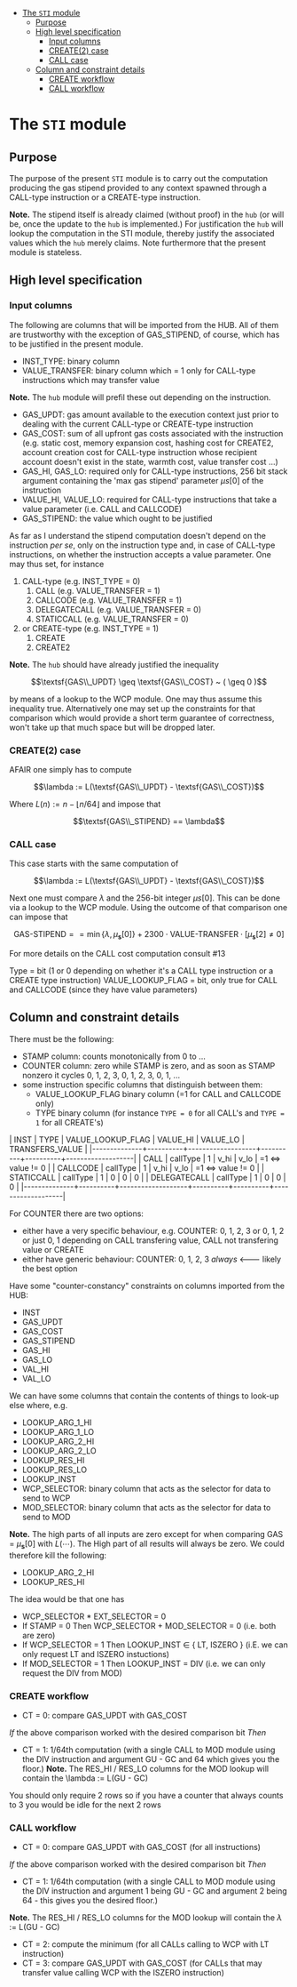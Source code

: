 - [The `STI` module](#the-sti-module)
  - [Purpose](#purpose)
  - [High level specification](#high-level-specification)
    - [Input columns](#input-columns)
    - [CREATE(2) case](#create2-case)
    - [CALL case](#call-case)
  - [Column and constraint details](#column-and-constraint-details)
    - [CREATE workflow](#create-workflow)
    - [CALL workflow](#call-workflow)
<!-- - [Specify an EC\\_DATA module](#specify-an-ec_data-module) -->

# The `STI` module

## Purpose

The purpose of the present `STI` module is to carry out the computation producing the gas stipend provided to any context spawned through a CALL-type instruction or a CREATE-type instruction.

**Note.** The stipend itself is already claimed (without proof) in the `hub` (or will be, once the update to the `hub` is implemented.) For justification the `hub` will lookup the computation in the STI module, thereby justify the associated values which the `hub` merely claims. Note furthermore that the present module is stateless.

## High level specification

### Input columns

The following are columns that will be imported from the HUB. All of them are trustworthy with the exception of GAS_STIPEND, of course, which has to be justified in the present module.

- INST_TYPE: binary column
- VALUE_TRANSFER: binary column which = 1 only for CALL-type instructions which may transfer value

**Note.** The `hub` module will prefil these out depending on the instruction.

- GAS_UPDT: gas amount available to the execution context just prior to dealing with the current CALL-type or CREATE-type instruction
- GAS_COST: sum of all upfront gas costs associated with the instruction (e.g. static cost, memory expansion cost, hashing cost for CREATE2, account creation cost for CALL-type instruction whose recipient account doesn't exist in the state, warmth cost, value transfer cost ...)
- GAS_HI, GAS_LO: required only for CALL-type instructions, 256 bit stack argument containing the 'max gas stipend' parameter $\mu{s}\big[0\big]$ of the instruction
- VALUE_HI, VALUE_LO: required for CALL-type instructions that take a value parameter (i.e. CALL and CALLCODE)
- GAS_STIPEND: the value which ought to be justified



As far as I understand the stipend computation doesn't depend on the instruction _per se_, only on the instruction type and, in case of CALL-type instructions, on whether the instruction accepts a value parameter. One may thus set, for instance

1. CALL-type (e.g. INST_TYPE = 0)
    1. CALL             (e.g. VALUE_TRANSFER = 1)
    1. CALLCODE         (e.g. VALUE_TRANSFER = 1)
    1. DELEGATECALL     (e.g. VALUE_TRANSFER = 0)
    1. STATICCALL       (e.g. VALUE_TRANSFER = 0)
1. or CREATE-type (e.g. INST_TYPE = 1)
    1. CREATE
    1. CREATE2 

**Note.** The `hub` should have already justified the inequality

$$\textsf{GAS\\_UPDT} \geq \textsf{GAS\\_COST} ~ ( \geq 0 )$$

by means of a lookup to the WCP module. One may thus assume this inequality true. Alternatively one may set up the constraints for that comparison which would provide a short term guarantee of correctness, won't take up that much space but will be dropped later.

### CREATE(2) case

AFAIR one simply has to compute

$$\lambda := L(\textsf{GAS\\_UPDT} - \textsf{GAS\\_COST})$$

Where $L(n) := n - \lfloor n/64 \rfloor$ and impose that

$$\textsf{GAS\\_STIPEND} == \lambda$$

### CALL case

This case starts with the same computation of

$$\lambda := L(\textsf{GAS\\_UPDT} - \textsf{GAS\\_COST})$$

Next one must compare $\lambda$ and the 256-bit integer $\mu{s}\big[0\big]$. This can be done via a lookup to the WCP module. Using the outcome of that comparison one can impose that

$$\textsf{GAS-STIPEND} == \min \big\lbrace \lambda, \mu_{\textbf{s}} \big[ 0 \big] \big\rbrace + 2300 \cdot \textsf{VALUE-TRANSFER} \cdot \big[ \mu_{\textbf{s}} \big[ 2 \big] \neq 0 \big]$$

For more details on the CALL cost computation consult #13


Type = bit (1 or 0 depending on whether it's a CALL type instruction or a CREATE type instruction)
VALUE_LOOKUP_FLAG  = bit, only true for CALL and CALLCODE (since they have value parameters)

## Column and constraint details

There must be the following:
- STAMP column: counts monotonically from 0 to ...
- COUNTER column: zero while STAMP is zero, and as soon as STAMP nonzero it cycles 0, 1, 2, 3, 0, 1, 2, 3, 0, 1, ...
- some instruction specific columns that distinguish between them:
  - VALUE_LOOKUP_FLAG binary column (=1 for CALL and CALLCODE only)
  - TYPE  binary column (for instance `TYPE = 0` for all CALL's and `TYPE = 1` for all CREATE's)

<!-- | INST                   | TYPE    | VALUE_LOOKUP_FLAG | VALUE_HI | VALUE_LO | TRANSFERS_VALUE   | -->
<!-- | :------:                   |  :------: | :------:                               | :------:         | :------:          | :------:                           | -->
<!-- | CALL                   | 0          | 1                                       | v_hi           | v_lo            | $=1 \iff$ value $\neq$ 0       | -->
<!-- | CALLCODE         | 0          | 1                                       | v_hi           | v_lo            | $=1 \iff$ value $\neq$ 0       | -->
<!-- | STATICCALL       | 0          | 0                                       | 0                | 0                 | 0                                   | -->
<!-- | DELEGATECALL | 0          | 0                                       | 0                | 0                 | 0                                   | -->
<!-- | CREATE               | 1          | 0                                       | 0                | 0                 | 0                                   | -->
<!-- | CREATE2             | 1          | 0                                       | 0                | 0                 | 0                                   | -->


| INST         | TYPE     | VALUE_LOOKUP_FLAG | VALUE_HI | VALUE_LO | TRANSFERS_VALUE   |
|--------------+----------+-------------------+----------+----------+-------------------|
| CALL         | callType | 1                 | v_hi     | v_lo     | =1 <=> value != 0 |
| CALLCODE     | callType | 1                 | v_hi     | v_lo     | =1 <=> value != 0 |
| STATICCALL   | callType | 1                 | 0        | 0        | 0                 |
| DELEGATECALL | callType | 1                 | 0        | 0        | 0                 |
|--------------+----------+-------------------+----------+----------+-------------------|


For COUNTER there are two options:
- either have a very specific behaviour, e.g. COUNTER: 0, 1, 2, 3 or 0, 1, 2 or just 0, 1 depending on CALL transfering value, CALL not transfering value or CREATE
- either have generic behaviour: COUNTER: 0, 1, 2, 3 _always_ <--- likely the best option

Have some "counter-constancy" constraints on columns imported from the HUB:
- INST
- GAS_UPDT
- GAS_COST
- GAS_STIPEND
- GAS_HI
- GAS_LO
- VAL_HI
- VAL_LO

We can have some columns that contain the contents of things to look-up else where, e.g.
- LOOKUP_ARG_1_HI
- LOOKUP_ARG_1_LO
- LOOKUP_ARG_2_HI
- LOOKUP_ARG_2_LO
- LOOKUP_RES_HI
- LOOKUP_RES_LO
- LOOKUP_INST
- WCP_SELECTOR: binary column that acts as the selector for data to send to WCP
- MOD_SELECTOR: binary column that acts as the selector for data to send to MOD

**Note.** The high parts of all inputs are zero except for when comparing GAS = $\mu_\textbf{s}\big[0\big]$ with $L(\cdots)$. The High part of all results will always be zero. We could therefore kill the following:
- LOOKUP_ARG_2_HI
- LOOKUP_RES_HI

The idea would be that one has
- WCP_SELECTOR * EXT_SELECTOR = 0
- If STAMP = 0 Then WCP_SELECTOR + MOD_SELECTOR = 0 (i.e. both are zero)
- If WCP_SELECTOR = 1 Then LOOKUP_INST $\in$ { LT, ISZERO } (i.E. we can only request LT and ISZERO instuctions)
- If MOD_SELECTOR = 1 Then LOOKUP_INST = DIV (i.e. we can only request the DIV from MOD)

### CREATE workflow

- CT = 0: compare GAS_UPDT with GAS_COST

_If_ the above comparison worked with the desired comparison bit _Then_

- CT = 1: 1/64th computation (with a single CALL to MOD module using the DIV instruction and argument GU - GC and 64 which gives you the floor.)
	**Note.** The RES_HI / RES_LO columns for the MOD lookup will contain the \lambda := L(GU - GC)

You should only require 2 rows so if you have a counter that always counts to 3 you would be idle for the next 2 rows

### CALL workflow

- CT = 0: compare GAS_UPDT with GAS_COST (for all instructions)

_If_ the above comparison worked with the desired comparison bit _Then_

- CT = 1: 1/64th computation (with a single CALL to MOD module using the DIV instruction and argument 1 being GU - GC and argument 2 being 64 - this gives you the desired floor.)

**Note.** The RES_HI / RES_LO columns for the MOD lookup will contain the $\lambda$ := L(GU - GC)

- CT = 2: compute the minimum (for all CALLs calling to WCP with LT instruction)
- CT = 3: compare GAS_UPDT with GAS_COST (for CALLs that may transfer value calling WCP with the ISZERO instruction)

